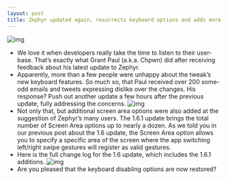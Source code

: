 ```yaml
---
layout: post
title: Zephyr updated again, resurrects keyboard options and adds more features
---
```

![img](http://media.idownloadblog.com/wp-content/uploads/2013/02/Zephyr-1.6.1-Keyboard.png)
* We love it when developers really take the time to listen to their user-base. That’s exactly what Grant Paul (a.k.a. Chpwn) did after receiving feedback about his latest update to Zephyr.
* Apparently, more than a few people were unhappy about the tweak’s new keyboard features. So much so, that Paul received over 200 some-odd emails and tweets expressing dislike over the changes. His response? Push out another update a few hours after the previous update, fully addressing the concerns.
![img](http://media.idownloadblog.com/wp-content/uploads/2013/02/Zephyr-1.6.1-Screen-Area.png)
* Not only that, but additional screen area options were also added at the suggestion of Zephyr’s many users. The 1.6.1 update brings the total number of Screen Area options up to nearly a dozen. As we told you in our previous post about the 1.6 update, the Screen Area option allows you to specify a specific area of the screen where the app switching left/right swipe gestures will register as valid gestures.
* Here is the full change log for the 1.6 update, which includes the 1.6.1 additions.
![img](http://media.idownloadblog.com/wp-content/uploads/2013/02/Zephyr-1.6.1-Change-Log.png)
* Are you pleased that the keyboard disabling options are now restored?

